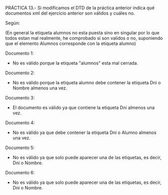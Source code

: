PRÁCTICA  13.- Si  modificamos  el  DTD  de  la  práctica  anterior  indica  qué documentos xml del ejercicio anterior son válidos y cuáles no.

Según:

<!ELEMENT Alumnos (Dni | Nombre)+>
<!ELEMENT Dni ( #PCDATA )>
<!ELEMENT Nombre (#PCDATA)>



(En general la etiqueta alumnos no esta puesta sino en singular por lo que todos estan mal realmente, he comprobado si son validos o no, suponiendo que el elemento Alumnos corresponde con la etiqueta alumno)

Documento 1:
- No es válido porque la etiqueta "alumnos" esta mal cerrada.

Documento 2:
- No es válido porque la etiqueta alumno debe contener la etiqueta Dni o Nombre almenos una vez.

Documento 3:
- El documento es válido ya que contiene la etiqueta Dni almenos una vez.

Documento 4:
- No es válido ya que debe contener la etiqueta Dni o Alumno almenos una vez.

Documento 5:
- No es válido ya que solo puede aparecer una de las etiquetas, es decir, Dni o Nombre.

Documento 6:
- No es válido ya que solo puede aparecer una de las etiquetas, es decir, Dni o Nombre.
